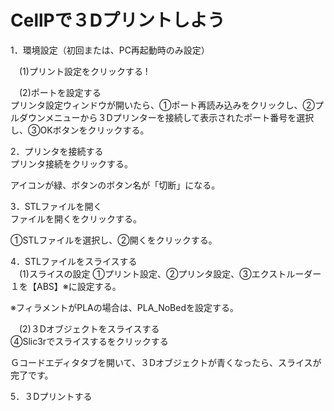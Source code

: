 # CellPで３Dプリントしよう

1．環境設定（初回または、PC再起動時のみ設定）

　(1)プリント設定をクリックする
!

　(2)ポートを設定する
<br>
プリンタ設定ウィンドウが開いたら、①ポート再読み込みをクリックし、②プルダウンメニューから３Dプリンターを接続して表示されたポート番号を選択し、③OKボタンをクリックする。


2．プリンタを接続する
<br>
プリンタ接続をクリックする。

アイコンが緑、ボタンのボタン名が「切断」になる。


3．STLファイルを開く
<br>
ファイルを開くをクリックする。


①STLファイルを選択し、②開くをクリックする。





4．STLファイルをスライスする
<br>
　(1)スライスの設定
①プリント設定、②プリンタ設定、③エクストルーダー１を【ABS】※に設定する。

※フィラメントがPLAの場合は、PLA_NoBedを設定する。

　(2)３Dオブジェクトをスライスする
<br>
④Slic3rでスライスするをクリックする




Ｇコードエディタタブを開いて、３Dオブジェクトが青くなったら、スライスが完了です。



5．３Dプリントする



